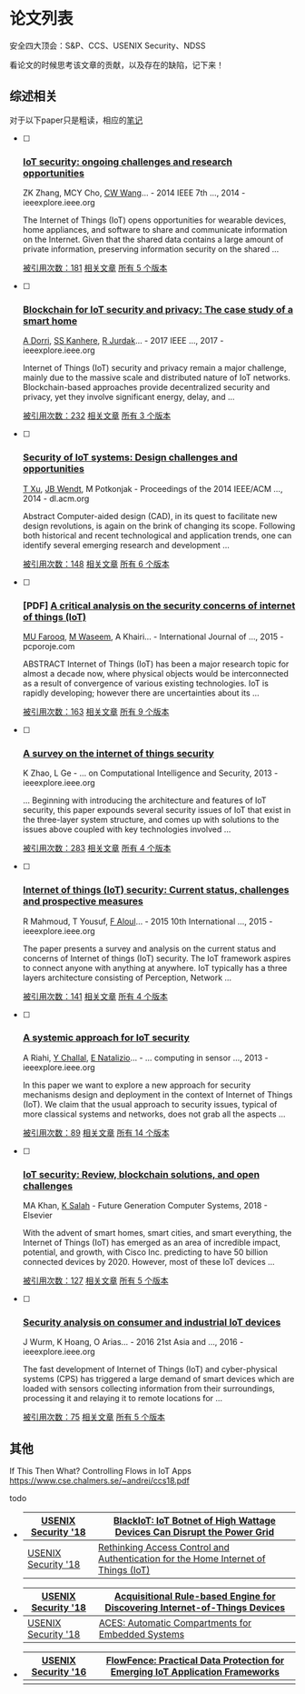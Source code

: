# 论文列表

安全四大顶会：S&P、CCS、USENIX Security、NDSS

看论文的时候思考该文章的贡献，以及存在的缺陷，记下来！

## 综述相关

对于以下paper只是粗读，相应的[笔记](./overview.md)

- [ ] ### [IoT security: ongoing challenges and research opportunities](https://ieeexplore.ieee.org/abstract/document/6978614/)

  ZK Zhang, MCY Cho, [CW Wang](https://scholar.google.com.hk/citations?user=DedLYJEAAAAJ&hl=zh-CN&oi=sra)… - 2014 IEEE 7th …, 2014 - ieeexplore.ieee.org

  The Internet of Things (IoT) opens opportunities for wearable devices, home appliances, and 
  software to share and communicate information on the Internet. Given that the shared data 
  contains a large amount of private information, preserving information security on the shared …

    [被引用次数：181](https://scholar.google.com.hk/scholar?cites=11090808889070925182&as_sdt=5,31&sciodt=0,31&hl=zh-CN) [相关文章](https://scholar.google.com.hk/scholar?q=related:fjXRSOx36pkJ:scholar.google.com/&scioq=iot+security&hl=zh-CN&as_sdt=0,31) [所有 5 个版本](https://scholar.google.com.hk/scholar?cluster=11090808889070925182&hl=zh-CN&as_sdt=0,31)

- [ ] ### [Blockchain for IoT security and privacy: The case study of a smart home](https://ieeexplore.ieee.org/abstract/document/7917634/)

  [A Dorri](https://scholar.google.com.hk/citations?user=pxA8dzYAAAAJ&hl=zh-CN&oi=sra), [SS Kanhere](https://scholar.google.com.hk/citations?user=sgqmaPMAAAAJ&hl=zh-CN&oi=sra), [R Jurdak](https://scholar.google.com.hk/citations?user=n8xYIkQAAAAJ&hl=zh-CN&oi=sra)… - 2017 IEEE …, 2017 - ieeexplore.ieee.org

  Internet of Things (IoT) security and privacy remain a major challenge, mainly due to the 
  massive scale and distributed nature of IoT networks. Blockchain-based approaches provide 
  decentralized security and privacy, yet they involve significant energy, delay, and …

    [被引用次数：232](https://scholar.google.com.hk/scholar?cites=461258213191964171&as_sdt=5,31&sciodt=0,31&hl=zh-CN) [相关文章](https://scholar.google.com.hk/scholar?q=related:C9YJq-a3ZgYJ:scholar.google.com/&scioq=iot+security&hl=zh-CN&as_sdt=0,31) [所有 3 个版本](https://scholar.google.com.hk/scholar?cluster=461258213191964171&hl=zh-CN&as_sdt=0,31)

- [ ] ### [Security of IoT systems: Design challenges and opportunities](https://dl.acm.org/citation.cfm?id=2691450)

  [T Xu](https://scholar.google.com.hk/citations?user=ThrbzyoAAAAJ&hl=zh-CN&oi=sra), [JB Wendt](https://scholar.google.com.hk/citations?user=7CotKHgAAAAJ&hl=zh-CN&oi=sra), M Potkonjak - Proceedings of the 2014 IEEE/ACM …, 2014 - dl.acm.org

  Abstract Computer-aided design (CAD), in its quest to facilitate new design revolutions, is 
  again on the brink of changing its scope. Following both historical and recent technological 
  and application trends, one can identify several emerging research and development …

    [被引用次数：148](https://scholar.google.com.hk/scholar?cites=15336027472871064059&as_sdt=5,31&sciodt=0,31&hl=zh-CN) [相关文章](https://scholar.google.com.hk/scholar?q=related:-4EcmruD1NQJ:scholar.google.com/&scioq=iot+security&hl=zh-CN&as_sdt=0,31) [所有 6 个版本](https://scholar.google.com.hk/scholar?cluster=15336027472871064059&hl=zh-CN&as_sdt=0,31)

  

- [ ] ### [PDF] [A critical analysis on the security concerns of internet of things (IoT)](http://www.pcporoje.com/filedata/592496.pdf)

  [MU Farooq](https://scholar.google.com.hk/citations?user=_saXAYQAAAAJ&hl=zh-CN&oi=sra), [M Waseem](https://scholar.google.com.hk/citations?user=8oDqULYAAAAJ&hl=zh-CN&oi=sra), A Khairi… - International Journal of …, 2015 - pcporoje.com

  ABSTRACT Internet of Things (IoT) has been a major research topic for almost a decade 
  now, where physical objects would be interconnected as a result of convergence of various 
  existing technologies. IoT is rapidly developing; however there are uncertainties about its …

    [被引用次数：163](https://scholar.google.com.hk/scholar?cites=3158049082248196434&as_sdt=5,31&sciodt=0,31&hl=zh-CN) [相关文章](https://scholar.google.com.hk/scholar?q=related:UvGmguik0ysJ:scholar.google.com/&scioq=iot+security&hl=zh-CN&as_sdt=0,31) [所有 9 个版本](https://scholar.google.com.hk/scholar?cluster=3158049082248196434&hl=zh-CN&as_sdt=0,31) 

- [ ] ### [A survey on the internet of things security](https://ieeexplore.ieee.org/abstract/document/6746513/)

  K Zhao, L Ge - … on Computational Intelligence and Security, 2013 - ieeexplore.ieee.org

  … Beginning with introducing the architecture and features of IoT security, this paper expounds
  several security issues of IoT that exist in the three-layer system structure, and comes up with
  solutions to the issues above coupled with key technologies involved …

    [被引用次数：283](https://scholar.google.com.hk/scholar?cites=15464956264755368701&as_sdt=5,31&sciodt=0,31&hl=zh-CN) [相关文章](https://scholar.google.com.hk/scholar?q=related:_RKyM8mPntYJ:scholar.google.com/&scioq=iot+security&hl=zh-CN&as_sdt=0,31) [所有 4 个版本](https://scholar.google.com.hk/scholar?cluster=15464956264755368701&hl=zh-CN&as_sdt=0,31)

- [ ] ### [Internet of things (IoT) security: Current status, challenges and prospective measures](https://ieeexplore.ieee.org/abstract/document/7412116/)

  R Mahmoud, T Yousuf, [F Aloul](https://scholar.google.com.hk/citations?user=D-6n5NMAAAAJ&hl=zh-CN&oi=sra)… - 2015 10th International …, 2015 - ieeexplore.ieee.org

  The paper presents a survey and analysis on the current status and concerns of Internet of 
  things (IoT) security. The IoT framework aspires to connect anyone with anything at 
  anywhere. IoT typically has a three layers architecture consisting of Perception, Network …

    [被引用次数：141](https://scholar.google.com.hk/scholar?cites=17435613373747524671&as_sdt=5,31&sciodt=0,31&hl=zh-CN) [相关文章](https://scholar.google.com.hk/scholar?q=related:P3RFT_y99_EJ:scholar.google.com/&scioq=iot+security&hl=zh-CN&as_sdt=0,31) [所有 4 个版本](https://scholar.google.com.hk/scholar?cluster=17435613373747524671&hl=zh-CN&as_sdt=0,31)

- [ ] ### [A systemic approach for IoT security](https://ieeexplore.ieee.org/abstract/document/6569455/)

  A Riahi, [Y Challal](https://scholar.google.com.hk/citations?user=A-ac-iAAAAAJ&hl=zh-CN&oi=sra), [E Natalizio](https://scholar.google.com.hk/citations?user=GqUoa8EAAAAJ&hl=zh-CN&oi=sra)… - … computing in sensor …, 2013 - ieeexplore.ieee.org

  In this paper we want to explore a new approach for security mechanisms design and 
  deployment in the context of Internet of Things (IoT). We claim that the usual approach to 
  security issues, typical of more classical systems and networks, does not grab all the aspects …

    [被引用次数：89](https://scholar.google.com.hk/scholar?cites=14766822778302048605&as_sdt=5,31&sciodt=0,31&hl=zh-CN) [相关文章](https://scholar.google.com.hk/scholar?q=related:XSnXMRRL7swJ:scholar.google.com/&scioq=iot+security&hl=zh-CN&as_sdt=0,31) [所有 14 个版本](https://scholar.google.com.hk/scholar?cluster=14766822778302048605&hl=zh-CN&as_sdt=0,31)

- [ ] ### [IoT security: Review, blockchain solutions, and open challenges](https://www.sciencedirect.com/science/article/pii/S0167739X17315765)

  MA Khan, [K Salah](https://scholar.google.com.hk/citations?user=s2X97uIAAAAJ&hl=zh-CN&oi=sra) - Future Generation Computer Systems, 2018 - Elsevier

  With the advent of smart homes, smart cities, and smart everything, the Internet of Things 
  (IoT) has emerged as an area of incredible impact, potential, and growth, with Cisco Inc. 
  predicting to have 50 billion connected devices by 2020. However, most of these IoT devices …

    [被引用次数：127](https://scholar.google.com.hk/scholar?cites=3122952157145857338&as_sdt=5,31&sciodt=0,31&hl=zh-CN) [相关文章](https://scholar.google.com.hk/scholar?q=related:Ov032XD0VisJ:scholar.google.com/&scioq=iot+security&hl=zh-CN&as_sdt=0,31) [所有 5 个版本](https://scholar.google.com.hk/scholar?cluster=3122952157145857338&hl=zh-CN&as_sdt=0,31)

- [ ] ### [Security analysis on consumer and industrial IoT devices](https://ieeexplore.ieee.org/abstract/document/7428064/)

  J Wurm, K Hoang, O Arias… - 2016 21st Asia and …, 2016 - ieeexplore.ieee.org

  The fast development of Internet of Things (IoT) and cyber-physical systems (CPS) has 
  triggered a large demand of smart devices which are loaded with sensors collecting 
  information from their surroundings, processing it and relaying it to remote locations for …

    [被引用次数：75](https://scholar.google.com.hk/scholar?cites=16309005505657741923&as_sdt=5,31&sciodt=0,31&hl=zh-CN) [相关文章](https://scholar.google.com.hk/scholar?q=related:Y6KePBk6VeIJ:scholar.google.com/&scioq=iot+security&hl=zh-CN&as_sdt=0,31) [所有 5 个版本](https://scholar.google.com.hk/scholar?cluster=16309005505657741923&hl=zh-CN&as_sdt=0,31)





## 其他

If This Then What? Controlling Flows in IoT Apps <https://www.cse.chalmers.se/~andrei/ccs18.pdf>



todo 

- | [USENIX Security '18](https://www.usenix.org/conference/usenixsecurity18) | [BlackIoT: IoT Botnet of High Wattage Devices Can Disrupt the Power Grid](https://www.usenix.org/conference/usenixsecurity18/presentation/soltan) |
  | ------------------------------------------------------------ | ------------------------------------------------------------ |
  | [USENIX Security '18](https://www.usenix.org/conference/usenixsecurity18) | [Rethinking Access Control and Authentication for the Home Internet of Things (IoT)](https://www.usenix.org/conference/usenixsecurity18/presentation/he) |

- | [USENIX Security '18](https://www.usenix.org/conference/usenixsecurity18) | [Acquisitional Rule-based Engine for Discovering Internet-of-Things Devices](https://www.usenix.org/conference/usenixsecurity18/presentation/feng) |
  | ------------------------------------------------------------ | ------------------------------------------------------------ |
  | [USENIX Security '18](https://www.usenix.org/conference/usenixsecurity18) | [ACES: Automatic Compartments for Embedded Systems](https://www.usenix.org/conference/usenixsecurity18/presentation/clements) |

- | [USENIX Security '16](https://www.usenix.org/conference/usenixsecurity16) | [FlowFence: Practical Data Protection for Emerging IoT Application Frameworks](https://www.usenix.org/conference/usenixsecurity16/technical-sessions/presentation/fernandes) |
  | ------------------------------------------------------------ | ------------------------------------------------------------ |
  |                                                              |                                                              |